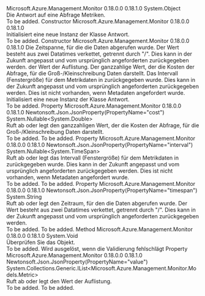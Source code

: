 <Type Name="Response" FullName="Microsoft.Azure.Management.Monitor.Models.Response">
  <TypeSignature Language="C#" Value="public class Response" />
  <TypeSignature Language="ILAsm" Value=".class public auto ansi beforefieldinit Response extends System.Object" />
  <TypeSignature Language="DocId" Value="T:Microsoft.Azure.Management.Monitor.Models.Response" />
  <TypeSignature Language="VB.NET" Value="Public Class Response" />
  <TypeSignature Language="F#" Value="type Response = class" />
  <AssemblyInfo>
    <AssemblyName>Microsoft.Azure.Management.Monitor</AssemblyName>
    <AssemblyVersion>0.18.0.0</AssemblyVersion>
    <AssemblyVersion>0.18.1.0</AssemblyVersion>
  </AssemblyInfo>
  <Base>
    <BaseTypeName>System.Object</BaseTypeName>
  </Base>
  <Interfaces />
  <Docs>
    <summary>
            Die Antwort auf eine Abfrage Metriken.
            </summary>
    <remarks>To be added.</remarks>
  </Docs>
  <Members>
    <Member MemberName=".ctor">
      <MemberSignature Language="C#" Value="public Response ();" />
      <MemberSignature Language="ILAsm" Value=".method public hidebysig specialname rtspecialname instance void .ctor() cil managed" />
      <MemberSignature Language="DocId" Value="M:Microsoft.Azure.Management.Monitor.Models.Response.#ctor" />
      <MemberSignature Language="VB.NET" Value="Public Sub New ()" />
      <MemberType>Constructor</MemberType>
      <AssemblyInfo>
        <AssemblyName>Microsoft.Azure.Management.Monitor</AssemblyName>
        <AssemblyVersion>0.18.0.0</AssemblyVersion>
        <AssemblyVersion>0.18.1.0</AssemblyVersion>
      </AssemblyInfo>
      <Parameters />
      <Docs>
        <summary>
            Initialisiert eine neue Instanz der Klasse Antwort.
            </summary>
        <remarks>To be added.</remarks>
      </Docs>
    </Member>
    <Member MemberName=".ctor">
      <MemberSignature Language="C#" Value="public Response (string timespan, System.Collections.Generic.IList&lt;Microsoft.Azure.Management.Monitor.Models.Metric&gt; value, Nullable&lt;double&gt; cost = null, Nullable&lt;TimeSpan&gt; interval = null);" />
      <MemberSignature Language="ILAsm" Value=".method public hidebysig specialname rtspecialname instance void .ctor(string timespan, class System.Collections.Generic.IList`1&lt;class Microsoft.Azure.Management.Monitor.Models.Metric&gt; value, valuetype System.Nullable`1&lt;float64&gt; cost, valuetype System.Nullable`1&lt;valuetype System.TimeSpan&gt; interval) cil managed" />
      <MemberSignature Language="DocId" Value="M:Microsoft.Azure.Management.Monitor.Models.Response.#ctor(System.String,System.Collections.Generic.IList{Microsoft.Azure.Management.Monitor.Models.Metric},System.Nullable{System.Double},System.Nullable{System.TimeSpan})" />
      <MemberSignature Language="VB.NET" Value="Public Sub New (timespan As String, value As IList(Of Metric), Optional cost As Nullable(Of Double) = null, Optional interval As Nullable(Of TimeSpan) = null)" />
      <MemberSignature Language="F#" Value="new Microsoft.Azure.Management.Monitor.Models.Response : string * System.Collections.Generic.IList&lt;Microsoft.Azure.Management.Monitor.Models.Metric&gt; * Nullable&lt;double&gt; * Nullable&lt;TimeSpan&gt; -&gt; Microsoft.Azure.Management.Monitor.Models.Response" Usage="new Microsoft.Azure.Management.Monitor.Models.Response (timespan, value, cost, interval)" />
      <MemberType>Constructor</MemberType>
      <AssemblyInfo>
        <AssemblyName>Microsoft.Azure.Management.Monitor</AssemblyName>
        <AssemblyVersion>0.18.0.0</AssemblyVersion>
        <AssemblyVersion>0.18.1.0</AssemblyVersion>
      </AssemblyInfo>
      <Parameters>
        <Parameter Name="timespan" Type="System.String" />
        <Parameter Name="value" Type="System.Collections.Generic.IList&lt;Microsoft.Azure.Management.Monitor.Models.Metric&gt;" />
        <Parameter Name="cost" Type="System.Nullable&lt;System.Double&gt;" />
        <Parameter Name="interval" Type="System.Nullable&lt;System.TimeSpan&gt;" />
      </Parameters>
      <Docs>
        <param name="timespan">Die Zeitspanne, für die die Daten abgerufen wurde. Der Wert besteht aus zwei Datatimes verkettet, getrennt durch "/".  Dies kann in der Zukunft angepasst und vom ursprünglich angeforderten zurückgegeben werden.</param>
        <param name="value">der Wert der Auflistung.</param>
        <param name="cost">Der ganzzahlige Wert, der die Kosten der Abfrage, für die Groß-/Kleinschreibung Daten darstellt.</param>
        <param name="interval">Das Intervall (Fenstergröße) für dem Metrikdaten in zurückgegeben wurde.  Dies kann in der Zukunft angepasst und vom ursprünglich angeforderten zurückgegeben werden.  Dies ist nicht vorhanden, wenn Metadaten angefordert wurde.</param>
        <summary>
            Initialisiert eine neue Instanz der Klasse Antwort.
            </summary>
        <remarks>To be added.</remarks>
      </Docs>
    </Member>
    <Member MemberName="Cost">
      <MemberSignature Language="C#" Value="public Nullable&lt;double&gt; Cost { get; set; }" />
      <MemberSignature Language="ILAsm" Value=".property instance valuetype System.Nullable`1&lt;float64&gt; Cost" />
      <MemberSignature Language="DocId" Value="P:Microsoft.Azure.Management.Monitor.Models.Response.Cost" />
      <MemberSignature Language="VB.NET" Value="Public Property Cost As Nullable(Of Double)" />
      <MemberSignature Language="F#" Value="member this.Cost : Nullable&lt;double&gt; with get, set" Usage="Microsoft.Azure.Management.Monitor.Models.Response.Cost" />
      <MemberType>Property</MemberType>
      <AssemblyInfo>
        <AssemblyName>Microsoft.Azure.Management.Monitor</AssemblyName>
        <AssemblyVersion>0.18.0.0</AssemblyVersion>
        <AssemblyVersion>0.18.1.0</AssemblyVersion>
      </AssemblyInfo>
      <Attributes>
        <Attribute>
          <AttributeName>Newtonsoft.Json.JsonProperty(PropertyName="cost")</AttributeName>
        </Attribute>
      </Attributes>
      <ReturnValue>
        <ReturnType>System.Nullable&lt;System.Double&gt;</ReturnType>
      </ReturnValue>
      <Docs>
        <summary>
            Ruft ab oder legt den ganzzahligen Wert, der die Kosten der Abfrage, für die Groß-/Kleinschreibung Daten darstellt.
            </summary>
        <value>To be added.</value>
        <remarks>To be added.</remarks>
      </Docs>
    </Member>
    <Member MemberName="Interval">
      <MemberSignature Language="C#" Value="public Nullable&lt;TimeSpan&gt; Interval { get; set; }" />
      <MemberSignature Language="ILAsm" Value=".property instance valuetype System.Nullable`1&lt;valuetype System.TimeSpan&gt; Interval" />
      <MemberSignature Language="DocId" Value="P:Microsoft.Azure.Management.Monitor.Models.Response.Interval" />
      <MemberSignature Language="VB.NET" Value="Public Property Interval As Nullable(Of TimeSpan)" />
      <MemberSignature Language="F#" Value="member this.Interval : Nullable&lt;TimeSpan&gt; with get, set" Usage="Microsoft.Azure.Management.Monitor.Models.Response.Interval" />
      <MemberType>Property</MemberType>
      <AssemblyInfo>
        <AssemblyName>Microsoft.Azure.Management.Monitor</AssemblyName>
        <AssemblyVersion>0.18.0.0</AssemblyVersion>
        <AssemblyVersion>0.18.1.0</AssemblyVersion>
      </AssemblyInfo>
      <Attributes>
        <Attribute>
          <AttributeName>Newtonsoft.Json.JsonProperty(PropertyName="interval")</AttributeName>
        </Attribute>
      </Attributes>
      <ReturnValue>
        <ReturnType>System.Nullable&lt;System.TimeSpan&gt;</ReturnType>
      </ReturnValue>
      <Docs>
        <summary>
            Ruft ab oder legt das Intervall (Fenstergröße) für dem Metrikdaten in zurückgegeben wurde.  Dies kann in der Zukunft angepasst und vom ursprünglich angeforderten zurückgegeben werden.  Dies ist nicht vorhanden, wenn Metadaten angefordert wurde.
            </summary>
        <value>To be added.</value>
        <remarks>To be added.</remarks>
      </Docs>
    </Member>
    <Member MemberName="Timespan">
      <MemberSignature Language="C#" Value="public string Timespan { get; set; }" />
      <MemberSignature Language="ILAsm" Value=".property instance string Timespan" />
      <MemberSignature Language="DocId" Value="P:Microsoft.Azure.Management.Monitor.Models.Response.Timespan" />
      <MemberSignature Language="VB.NET" Value="Public Property Timespan As String" />
      <MemberSignature Language="F#" Value="member this.Timespan : string with get, set" Usage="Microsoft.Azure.Management.Monitor.Models.Response.Timespan" />
      <MemberType>Property</MemberType>
      <AssemblyInfo>
        <AssemblyName>Microsoft.Azure.Management.Monitor</AssemblyName>
        <AssemblyVersion>0.18.0.0</AssemblyVersion>
        <AssemblyVersion>0.18.1.0</AssemblyVersion>
      </AssemblyInfo>
      <Attributes>
        <Attribute>
          <AttributeName>Newtonsoft.Json.JsonProperty(PropertyName="timespan")</AttributeName>
        </Attribute>
      </Attributes>
      <ReturnValue>
        <ReturnType>System.String</ReturnType>
      </ReturnValue>
      <Docs>
        <summary>
            Ruft ab oder legt den Zeitraum, für den die Daten abgerufen wurde. Der Wert besteht aus zwei Datatimes verkettet, getrennt durch "/".
            Dies kann in der Zukunft angepasst und vom ursprünglich angeforderten zurückgegeben werden.
            </summary>
        <value>To be added.</value>
        <remarks>To be added.</remarks>
      </Docs>
    </Member>
    <Member MemberName="Validate">
      <MemberSignature Language="C#" Value="public virtual void Validate ();" />
      <MemberSignature Language="ILAsm" Value=".method public hidebysig newslot virtual instance void Validate() cil managed" />
      <MemberSignature Language="DocId" Value="M:Microsoft.Azure.Management.Monitor.Models.Response.Validate" />
      <MemberSignature Language="VB.NET" Value="Public Overridable Sub Validate ()" />
      <MemberSignature Language="F#" Value="abstract member Validate : unit -&gt; unit&#xA;override this.Validate : unit -&gt; unit" Usage="response.Validate " />
      <MemberType>Method</MemberType>
      <AssemblyInfo>
        <AssemblyName>Microsoft.Azure.Management.Monitor</AssemblyName>
        <AssemblyVersion>0.18.0.0</AssemblyVersion>
        <AssemblyVersion>0.18.1.0</AssemblyVersion>
      </AssemblyInfo>
      <ReturnValue>
        <ReturnType>System.Void</ReturnType>
      </ReturnValue>
      <Parameters />
      <Docs>
        <summary>
            Überprüfen Sie das Objekt.
            </summary>
        <remarks>To be added.</remarks>
        <exception cref="T:Microsoft.Rest.ValidationException">
            Wird ausgelöst, wenn die Validierung fehlschlägt
            </exception>
      </Docs>
    </Member>
    <Member MemberName="Value">
      <MemberSignature Language="C#" Value="public System.Collections.Generic.IList&lt;Microsoft.Azure.Management.Monitor.Models.Metric&gt; Value { get; set; }" />
      <MemberSignature Language="ILAsm" Value=".property instance class System.Collections.Generic.IList`1&lt;class Microsoft.Azure.Management.Monitor.Models.Metric&gt; Value" />
      <MemberSignature Language="DocId" Value="P:Microsoft.Azure.Management.Monitor.Models.Response.Value" />
      <MemberSignature Language="VB.NET" Value="Public Property Value As IList(Of Metric)" />
      <MemberSignature Language="F#" Value="member this.Value : System.Collections.Generic.IList&lt;Microsoft.Azure.Management.Monitor.Models.Metric&gt; with get, set" Usage="Microsoft.Azure.Management.Monitor.Models.Response.Value" />
      <MemberType>Property</MemberType>
      <AssemblyInfo>
        <AssemblyName>Microsoft.Azure.Management.Monitor</AssemblyName>
        <AssemblyVersion>0.18.0.0</AssemblyVersion>
        <AssemblyVersion>0.18.1.0</AssemblyVersion>
      </AssemblyInfo>
      <Attributes>
        <Attribute>
          <AttributeName>Newtonsoft.Json.JsonProperty(PropertyName="value")</AttributeName>
        </Attribute>
      </Attributes>
      <ReturnValue>
        <ReturnType>System.Collections.Generic.IList&lt;Microsoft.Azure.Management.Monitor.Models.Metric&gt;</ReturnType>
      </ReturnValue>
      <Docs>
        <summary>
            Ruft ab oder legt den Wert der Auflistung.
            </summary>
        <value>To be added.</value>
        <remarks>To be added.</remarks>
      </Docs>
    </Member>
  </Members>
</Type>
